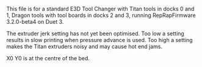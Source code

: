 This file is for a standard E3D Tool Changer with Titan tools in docks 0 and 1, Dragon tools with tool boards in docks 2 and 3, running RepRapFirmware 3.2.0-beta4 on Duet 3.

The extruder jerk setting has not yet been optimised. Too low a setting results in slow printing when pressure advance is used. Too high a setting makes the Titan extruders noisy and may cause hot end jams.

X0 Y0 is at the centre of the bed.

